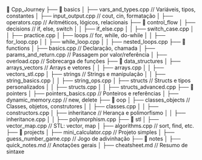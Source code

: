 📂 Cpp_Journey
├── 📂 basics
│   ├── vars_and_types.cpp       // Variáveis, tipos, constantes
│   ├── input_output.cpp         // cout, cin, formatação
│   ├── operators.cpp            // Aritméticos, lógicos, relacionais
├── 📂 control_flow
│   ├── decisions                // if, else, switch
│   │   ├── if_else.cpp
│   │   ├── switch_case.cpp
│   │   ├── practice.cpp
│   ├── loops                    // for, while, do-while
│   │   ├── for_loop.cpp
│   │   ├── while_loop.cpp
│   │   ├── nested_loops.cpp
├── 📂 functions
│   ├── basics.cpp               // Declaração, chamada
│   ├── params_and_return.cpp    // Passagem por valor/referência
│   ├── overload.cpp             // Sobrecarga de funções
├── 📂 data_structures
│   ├── arrays_vectors           // Arrays e vetores
│   │   ├── arrays.cpp
│   │   ├── vectors_stl.cpp
│   ├── strings                  // Strings e manipulação
│   │   ├── string_basics.cpp
│   │   ├── string_ops.cpp
│   ├── structs                  // Structs e tipos personalizados
│   │   ├── structs.cpp
│   │   ├── structs_advanced.cpp
├── 📂 pointers
│   ├── pointers_basics.cpp      // Ponteiros e referências
│   ├── dynamic_memory.cpp       // new, delete
├── 📂 oop
│   ├── classes_objects          // Classes, objetos, construtores
│   │   ├── classes.cpp
│   │   ├── constructors.cpp
│   ├── inheritance              // Herança e polimorfismo
│   │   ├── inheritance.cpp
│   │   ├── polymorphism.cpp
├── 📂 stl
│   ├── vector_map.cpp           // STL: vector, map
│   ├── algorithms.cpp           // sort, find, etc.
├── 📂 projects
│   ├── mini_calculator.cpp      // Projeto simples
│   ├── guess_number_game.cpp    // Jogo de adivinhação
├── 📂 notes
│   ├── quick_notes.md           // Anotações gerais
│   ├── cheatsheet.md            // Resumo de sintaxe